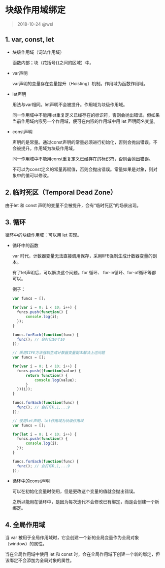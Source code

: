 # 块级作用域绑定

> 2018-10-24 @wsl

## 1. var, const, let

- 块级作用域（词法作用域）

  函数内部；块（花括号{}之间的区域）中。

- var声明

  var声明的变量存在变量提升（Hoisting）机制。作用域为函数作用域。


- let声明

  用法与var相同。let声明不会被提升。作用域为块级作用域。

  同一作用域中不能用let重复定义已经存在的标识符，否则会抛出错误。但如果当前作用域内嵌另一个作用域，便可在内嵌的作用域中用 let 声明同名变量。



- const声明

  声明的是常量。通过const声明的常量必须进行初始化，否则会抛出错误。不会被提升。作用域为块级作用域。

  同一作用域中不能用const重复定义已经存在的标识符，否则会抛出错误。

  不可以为const定义的常量再赋值，否则会抛出错误。常量如果是对象，则对象中的值可以修改。

 

## 2. 临时死区（Temporal Dead Zone）

由于let 和 const 声明的变量不会被提升，会有“临时死区”的场景出现。 

 

## 3. 循环

循环中的块级作用域：可以用 let 实现。

- 循环中的函数

  var 时代，计数器变量无法直接调用保存，采用IIFE强制生成计数器变量的副本。

  有了let声明后，可以解决这个问题。for 循环、 for-in循环、for-of循环等都可以。

  例子：

  ```javascript
  var funcs = [];
  
  for(var i = 0; i < 10; i++) {
  	funcs.push(function() {
  		console.log(i);
  	});
  }
  
  funcs.forEach(function(func) {
  	func(); // 会打印10个10
  });
  
  // 采用IIFE方法强制生成计数器变量副本解决上述问题
  var funcs = [];
  
  for(var i = 0; i < 10; i++) {
  	funcs.push((function(value) {
  		return function() {
  			console.log(value);
  		}
  	})(i));
  }
  
  funcs.forEach(function(func) {
  	func(); // 会打印0,1,...9
  });
  
  // 使用let声明，let作用域为块级作用域
  var funcs = [];
  
  for(let i = 0; i < 10; i++) {
  	funcs.push(function() {
  		console.log(i);
  	});
  }
  
  funcs.forEach(function(func) {
  	func(); // 会打印0,1,...9
  });
  ```


- 循环中的const声明

  可以在初始化变量时使用，但是更改这个变量的值就会抛出错误。

  之所以能用在循环中，是因为每次迭代不会修改已有绑定，而是会创建一个新绑定。

 

## 4. 全局作用域

当 var 被用于全局作用域时，它会创建一个新的全局变量作为全局对象（window）的属性。

当在全局作用域中使用 let 和 const 时，会在全局作用域下创建一个新的绑定，但该绑定不会添加为全局对象的属性。

